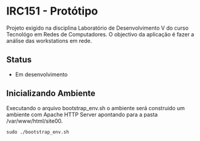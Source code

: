 # IRC151 - Protótipo

Projeto exigido na disciplina Laboratório de Desenvolvimento V do curso Tecnológo em Redes de Computadores. O objectivo da aplicação é fazer a análise das workstations em rede.

## Status

* Em desenvolvimento

## Inicializando Ambiente

Executando o arquivo bootstrap_env.sh o ambiente será construido um ambiente com Apache HTTP Server apontando para a pasta /var/www/html/site00.
```
sudo ./bootstrap_env.sh
```
